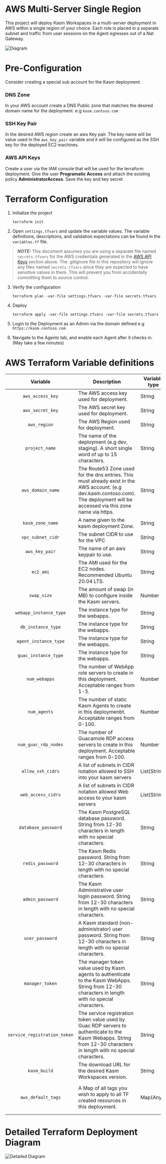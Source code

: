 # AWS Multi-Server Single Region
This project will deploy Kasm Workspaces in a multi-server deployment in AWS within a single region of your choice.
Each role is placed in a separate subnet and traffic from user sessions on the Agent egresses out of a Nat Gateway.


![Diagram][Image_Diagram]

[Image_Diagram]: https://f.hubspotusercontent30.net/hubfs/5856039/terraform/diagrams/aws-multi-server-nat-gw.png "Diagram"


# Pre-Configuration
Consider creating a special sub account for the Kasm deployment.

### DNS Zone
In your AWS account create a DNS Public zone that matches the desired domain name for the deployment. e.g `kasm.contoso.com`

### SSH Key Pair
In the desired AWS region create an aws Key pair. The key name will be value used in the `aws_key_pair` variable and it will be configured as the SSH key for the deployed EC2 machines.

### AWS API Keys
Create a user via the IAM console that will be used for the terraform deployment. Give the user **Programatic Access** and attach the existing policy **AdministratorAccess**. Save the key and key secret


# Terraform Configuration

1. Initialize the project

       terraform init

2. Open `settings.tfvars` and update the variable values. The variable definitions, descriptions, and validation expectations can be found in the `variables.tf` file.

> ***NOTE:*** This document assumes you are using a separate file named `secrets.tfvars` for the AWS credentials generated in the [AWS API Keys](#aws-api-keys) section above. The .gitignore file in this repository will ignore any files named `secrets.tfvars` since they are expected to have sensitive values in them. This will prevent you from accidentally committing them to source control.

3. Verify the configuration

       terraform plan -var-file settings.tfvars -var-file secrets.tfvars

4. Deploy

       terraform apply -var-file settings.tfvars -var-file secrets.tfvars

5. Login to the Deployment as an Admin via the domain defined e.g `https://kasm.contoso.com`

6. Navigate to the Agents tab, and enable each Agent after it checks in. (May take a few minutes)


# AWS Terraform Variable definitions

| Variable | Description | Variable type | Example |
|:--------:|-------------|---------------|---------|
| `aws_access_key` | The AWS access key used for deployment. | String | `"AKIAJSIE27KKMHXI3BJQ"` |
| `aws_secret_key` | The AWS secret key used for deployment. | String | `"wJalrXUtnFEMI/K7MDENG/bPxRfiCYEXAMPLEKEY"` |
| `aws_region` | The AWS Region used for deployment. | String | `"us-east-1"` |
| `project_name` | The name of the deployment (e.g dev, staging). A short single word of up to 15 characters. | String | `"kasm"` |
| `aws_domain_name` | The Route53 Zone used for the dns entries. This must already exist in the AWS account. (e.g dev.kasm.contoso.com). The deployment will be accessed via this zone name via https. | String | `"kasm.contoso.com"` |
| `kasm_zone_name` | A name given to the kasm deployment Zone. | String | `"default"` |
| `vpc_subnet_cidr` | The subnet CIDR to use for the VPC | String | `"10.0.0.0/16"` |
| `aws_key_pair` | The name of an aws keypair to use. | String | `"kasm_ssh_key"` |
| `ec2_ami` | The AMI used for the EC2 nodes. Recommended Ubuntu 20.04 LTS. | String | `"ami-09cd747c78a9add63"` |
| `swap_size` | The amount of swap (in MB) to configure inside the Kasm servers. | Number | `2048` |
| `webapp_instance_type` | The instance type for the webapps. | String | `"t3.small"` |
| `db_instance_type` | The instance type for the webapps. | String | `"t3.medium"` |
| `agent_instance_type` | The instance type for the webapps. | String | `"t3.medium"` |
| `guac_instance_type` | The instance type for the webapps. | String | `"t3.medium"` |
| `num_webapps` | The number of WebApp role servers to create in this deployment. Acceptable ranges from 1-3. | Number | `2` |
| `num_agents` | The number of static Kasm Agents to create in this deploymenbt. Acceptable ranges from 0-100. | Number | `2` |
| `num_guac_rdp_nodes` | The number of Guacamole RDP access servers to create in this deployment. Acceptable ranges from 0-100. | Number | `1` |
| `allow_ssh_cidrs` | A list of subnets in CIDR notation allowed to SSH into your kasm servers | List(String) | `["10.0.0.0/16","172.217.22.14/32"]` |
| `web_access_cidrs` | A list of subnets in CIDR notation allowed Web access to your kasm servers | List(String) | `["0.0.0.0/0"]` |
| `database_password` | The Kasm PostgreSQL database password. String from 12-30 characters in length with no special characters. | String | `"1qaz2wsx3EDC4RFV"` |
| `redis_password` | The Kasm Redis password. String from 12-30 characters in length with no special characters. | String | `"1qaz2wsx3EDC4RFV"` |
| `admin_password` | The Kasm Administrative user login password. String from 12-30 characters in length with no special characters. | String | `"1qaz2wsx3EDC4RFV"` |
| `user_password` | A Kasm standard (non-administrator) user password. String from 12-30 characters in length with no special characters. | String | `"1qaz2wsx3EDC4RFV"` |
| `manager_token` | The manager token value used by Kasm agents to authenticate to the Kasm WebApps. String from 12-30 characters in length with no special characters. | String | `"1qaz2wsx3EDC4RFV"` |
| `service_registration_token` | The service registration token value used by Guac RDP servers to authenticate to the Kasm Webapps. String from 12-30 characters in length with no special characters. | String | `"1qaz2wsx3EDC4RFV"` |
| `kasm_build` | The download URL for the desired Kasm Workspaces version. | String | `"https://kasm-static-content.s3.amazonaws.com/kasm_release_1.12.0.d4fd8a.tar.gz"` |
| `aws_default_tags` | A Map of all tags you wish to apply to all TF created resources in this deployment. | Map(Any) | <pre align=left>{<br/>&nbsp;&nbsp;Service_name = "Kasm Workspaces"<br/>&nbsp;&nbsp;Kasm_version = "1.12"<br/>}</pre> |


# Detailed Terraform Deployment Diagram

![Detailed Diagram][Detailed_Diagram]

[Detailed_Diagram]: ./diagram/aws_multi_server.png "Detailed Diagram"